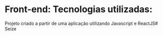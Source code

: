<h1>Front-end:  Tecnologias utilizadas:</h1>


Projeto criado a partir de uma aplicação utilizando Javascript e ReactJS# Seize
